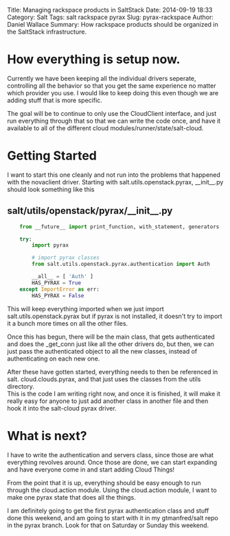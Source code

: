 Title: Managing rackspace products in SaltStack
Date: 2014-09-19 18:33
Category: Salt
Tags: salt rackspace pyrax
Slug: pyrax-rackspace
Author: Daniel Wallace
Summary: How rackspace products should be organized in the SaltStack infrastructure.

# How everything is setup now.

Currently we have been keeping all the individual drivers seperate, controlling 
all the behavior so that you get the same experience no matter which provider 
you use. I would like to keep doing this even though we are adding stuff that is
more specific.

The goal will be to continue to only use the CloudClient interface, and just run
everything through that so that we can write the code once, and have it 
available to all of the different cloud modules/runner/state/salt-cloud.


# Getting Started

I want to start this one cleanly and not run into the problems that happened 
with the novaclient driver.  Starting with salt.utils.openstack.pyrax, 
\_\_init\_\_.py should look something like this

## salt/utils/openstack/pyrax/\_\_init\_\_.py
```python
    from __future__ import print_function, with_statement, generators

    try:
        import pyrax

        # import pyrax classes
        from salt.utils.openstack.pyrax.authentication import Auth

        __all__ = [ 'Auth' ]
        HAS_PYRAX = True
    except ImportError as err:
        HAS_PYRAX = False
```

This will keep everything imported when we just import
salt.utils.openstack.pyrax but if pyrax is not installed, it doesn't try to 
import it a bunch more times on all the other files.  

Once this has begun, there will be the main class, that gets authenticated and 
does the \_get\_conn just like all the other drivers do, but then, we can just 
pass the authenticated object to all the new classes, instead of authenticating 
on each new one.

After these have gotten started, everything needs to then be referenced in salt.
cloud.clouds.pyrax, and that just uses the classes from the utils directory.  
This is the code I am writing right now, and once it is finished, it will make 
it really easy for anyone to just add another class in another file and then 
hook it into the salt-cloud pyrax driver.

# What is next?

I have to write the authentication and servers class, since those are what 
everything revolves around.  Once those are done, we can start expanding and 
have everyone come in and start adding Cloud Things!

From the point that it is up, everything should be easy enough to run through 
the cloud.action module.  Using the cloud.action module, I want to make one 
pyrax state that does all the things.

I am definitely going to get the first pyrax authentication class and stuff done
this weekend, and am going to start with it in my gtmanfred/salt repo in the 
pyrax branch.  Look for that on Saturday or Sunday this weekend.
